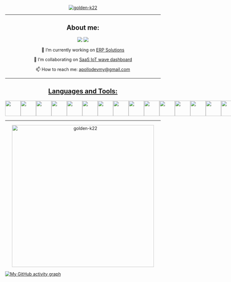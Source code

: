 <div align="center">
  <!-- <img  src="./github-header-image.png"/> -->
  <p align="center"><a href="https://github.com/ryo-ma/github-profile-trophy"><img src="https://github-profile-trophy.vercel.app/?username=golden-k22&theme=onedark" alt="golden-k22" /></a></p>
</div>

<hr>

<div align="center">
      <h2>About me:</h2>
      <p></p>      
      <a href="https://github.com/golden-k22"><img src="https://komarev.com/ghpvc/?username=golden-k22&color=brightgreen&style=for-the-badge"/><a/>
      <a href="./LICENSE"><img src="https://img.shields.io/github/license/golden-k22/golden-k22?style=for-the-badge&color=brightgreen"/></a>
      <p>🔭 I’m currently working on <a href="https://github.com/golden-k22/ERP-solution">ERP Solutions</a></p>
      <p>👯 I’m collaborating on <a href="https://github.com/golden-k22/saas_iotwave">SaaS IoT wave dashboard</a></p>
      <p>📫 How to reach me: <a href="">apollodevmy@gmail.com</p>
</div>

<hr>

<h2 align="center">Languages and Tools:</h2>
<div align="center" style="display:flex;flex-direction:row;">
    <a href="https://visualstudio.microsoft.com/"><img src="https://cdn.jsdelivr.net/gh/devicons/devicon@latest/icons/visualstudio/visualstudio-original.svg" width=50/><a/>
    <a href="https://code.visualstudio.com/"><img src="https://cdn.jsdelivr.net/gh/devicons/devicon@latest/icons/vscode/vscode-original.svg" width=50/><a/>
    <a href="https://dotnet.microsoft.com/en-us/languages/csharp"><img src="https://cdn.jsdelivr.net/gh/devicons/devicon@latest/icons/csharp/csharp-original.svg" width=50/><a/>
    <a href="https://dotnet.microsoft.com/en-us/download/dotnet-framework"><img src="https://cdn.jsdelivr.net/gh/devicons/devicon@latest/icons/dot-net/dot-net-plain-wordmark.svg" width=50/><a/>
    <a href="https://dotnet.microsoft.com/en-us/download"><img src="https://cdn.jsdelivr.net/gh/devicons/devicon@latest/icons/dotnetcore/dotnetcore-original.svg" width=50/><a/>
    <a href="https://www.python.org/"><img src="https://cdn.jsdelivr.net/gh/devicons/devicon@latest/icons/python/python-original-wordmark.svg" width=50/><a/>
    <a href="https://www.djangoproject.com/"><img src="https://cdn.jsdelivr.net/gh/devicons/devicon@latest/icons/django/django-plain.svg" width=50/><a/>
    <a href="https://jupyter.org/"><img src="https://cdn.jsdelivr.net/gh/devicons/devicon@latest/icons/jupyter/jupyter-original-wordmark.svg" width=50/><a/>
    <a href="https://www.javascript.com/"><img src="https://cdn.jsdelivr.net/gh/devicons/devicon@latest/icons/javascript/javascript-original.svg" width=50/><a/>
    <a href="https://html.com/html5/"><img src="https://cdn.jsdelivr.net/gh/devicons/devicon@latest/icons/html5/html5-plain-wordmark.svg" width=50/><a/>
    <a href="https://getbootstrap.com/"><img src="https://cdn.jsdelivr.net/gh/devicons/devicon@latest/icons/bootstrap/bootstrap-original-wordmark.svg" width=50/><a/>
    <a href="https://www.xml.com/"><img src="https://cdn.jsdelivr.net/gh/devicons/devicon@latest/icons/xml/xml-plain.svg" width=50/><a/>
    <a href="https://www.mysql.com/"><img src="https://cdn.jsdelivr.net/gh/devicons/devicon@latest/icons/mysql/mysql-original.svg" width=50/><a/>
    <a href="https://www.sqlite.org/"><img src="https://cdn.jsdelivr.net/gh/devicons/devicon@latest/icons/sqlite/sqlite-original.svg" width=50/><a/>
    <a href="https://git-scm.com/"><img src="https://cdn.jsdelivr.net/gh/devicons/devicon@latest/icons/git/git-original.svg" width=50/><a/>
</div>

<hr>

<div align="center">
  <p><img src="https://github-readme-stats.vercel.app/api/top-langs?username=golden-k22&show_icons=true&locale=en&layout=compact&theme=onedark" alt="golden-k22" width=460 /></p>
  <!-- <p>&nbsp;<img src="https://github-readme-stats.vercel.app/api?username=golden-k22&show_icons=true&locale=en&theme=onedark" alt="golden-k22" width=460 /></p>
  <p><img src="https://github-readme-streak-stats.herokuapp.com/?user=golden-k22&&theme=onedark" alt="golden-k22" width=460 /></p> -->
</div>

[![My GitHub activity graph](https://github-readme-activity-graph.vercel.app/graph?username=golden-k22&theme=github-compact&bg_color=282C35)](https://github.com/ashutosh00710/github-readme-activity-graph)

<!--
Here are some ideas to get you started:

- 🔭 I’m currently working on ...
- 🌱 I’m currently learning ...
- 👯 I’m looking to collaborate on ...
- 🤔 I’m looking for help with ...
- 💬 Ask me about ...
- 📫 How to reach me: ...
- 😄 Pronouns: ...
- ⚡ Fun fact: ...
-->
